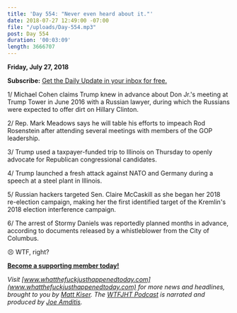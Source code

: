 ```yaml
---
title: 'Day 554: "Never even heard about it."'
date: 2018-07-27 12:49:00 -07:00
file: "/uploads/Day-554.mp3"
post: Day 554
duration: '00:03:09'
length: 3666707
---
```


**Friday, July 27, 2018**

**Subscribe:** [Get the Daily Update in your inbox for free.](https://whatthefuckjusthappenedtoday.com/subscribe/)

1/ Michael Cohen claims Trump knew in advance about Don Jr.'s meeting at Trump Tower in June 2016 with a Russian lawyer, during which the Russians were expected to offer dirt on Hillary Clinton.

2/ Rep. Mark Meadows says he will table his efforts to impeach Rod Rosenstein after attending several meetings with members of the GOP leadership.

3/ Trump used a taxpayer-funded trip to Illinois on Thursday to openly advocate for Republican congressional candidates.

4/ Trump launched a fresh attack against NATO and Germany during a speech at a steel plant in Illinois.

5/ Russian hackers targeted Sen. Claire McCaskill as she began her 2018 re-election campaign, making her the first identified target of the Kremlin's 2018 election interference campaign.

6/ The arrest of Stormy Daniels was reportedly planned months in advance, according to documents released by a whistleblower from the City of Columbus.

😣 WTF, right? 

**[Become a supporting member today!](https://whatthefuckjusthappenedtoday.com/membership/?utm_source=2017\+Donors&utm_campaign=8dccd905d9-&utm_medium=email&utm_term=0_3bd36f654c-8dccd905d9-169730397)**

*Visit [www.whatthefuckjusthappenedtoday.com](www.whatthefuckjusthappenedtoday.com) for more news and headlines, brought to you by [Matt Kiser](https://twitter.com/Matt_Kiser). The [WTFJHT Podcast](https://whatthefuckjusthappenedtoday.com/podcasts/) is narrated and produced by [Joe Amditis](https://twitter.com/jsamditis).*